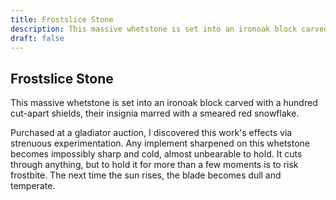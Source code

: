 ```yaml
---
title: Frostslice Stone
description: This massive whetstone is set into an ironoak block carved with a hundred cut-apart shields,...
draft: false
---
```


## Frostslice Stone

This massive whetstone is set into an ironoak block carved with a hundred cut-apart shields,
their insignia marred with a smeared red snowflake.

Purchased at a gladiator auction, I discovered this work's effects via strenuous
experimentation. Any implement sharpened on this whetstone becomes impossibly sharp and cold,
almost unbearable to hold. It cuts through anything, but to hold it for more than a few moments
is to risk frostbite. The next time the sun rises, the blade becomes dull and temperate.
